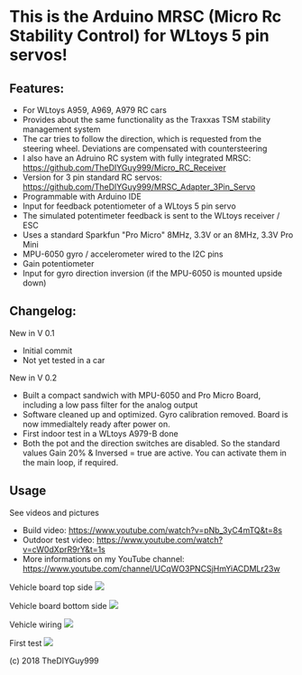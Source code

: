 # This is the Arduino MRSC (Micro Rc Stability Control) for WLtoys 5 pin servos!
## Features:
- For WLtoys A959, A969, A979 RC cars
- Provides about the same functionality as the Traxxas TSM stability management system
- The car tries to follow the direction, which is requested from the steering wheel. Deviations are compensated with countersteering
- I also have an Adruino RC system with fully integrated MRSC: https://github.com/TheDIYGuy999/Micro_RC_Receiver
- Version for 3 pin standard RC servos: https://github.com/TheDIYGuy999/MRSC_Adapter_3Pin_Servo
- Programmable with Arduino IDE
- Input for feedback potentiometer of a WLtoys 5 pin servo
- The simulated potentimeter feedback is sent to the WLtoys receiver / ESC
- Uses a standard Sparkfun "Pro Micro" 8MHz, 3.3V or an 8MHz, 3.3V Pro Mini
- MPU-6050 gyro / accelerometer wired to the I2C pins
- Gain potentiometer
- Input for gyro direction inversion (if the MPU-6050 is mounted upside down)

## Changelog:

New in V 0.1
- Initial commit
- Not yet tested in a car

New in V 0.2
- Built a compact sandwich with MPU-6050 and Pro Micro Board, including a low pass filter for the analog output
- Software cleaned up and optimized. Gyro calibration removed. Board is now immedialtely ready after power on.
- First indoor test in a WLtoys A979-B done
- Both the pot and the direction switches are disabled. So the standard values Gain 20% & Inversed = true are active. You can activate them in the main loop, if required.

## Usage

See videos and pictures
- Build video: https://www.youtube.com/watch?v=pNb_3yC4mTQ&t=8s
- Outdoor test video: https://www.youtube.com/watch?v=cW0dXprR9rY&t=1s
- More informations  on my YouTube channel: https://www.youtube.com/channel/UCqWO3PNCSjHmYiACDMLr23w


Vehicle board top side
![](https://github.com/TheDIYGuy999/MRSC_Adapter_WLtoys_5Pin_Servo/blob/master/Top.jpg)

Vehicle board bottom side
![](https://github.com/TheDIYGuy999/MRSC_Adapter_WLtoys_5Pin_Servo/blob/master/Bottom.jpg)

Vehicle wiring
![](https://github.com/TheDIYGuy999/MRSC_Adapter_WLtoys_5Pin_Servo/blob/master/Vehicle_wiring.jpg)

First test
![](https://github.com/TheDIYGuy999/MRSC_Adapter_WLtoys_5Pin_Servo/blob/master/wiring.jpg)

(c) 2018 TheDIYGuy999
